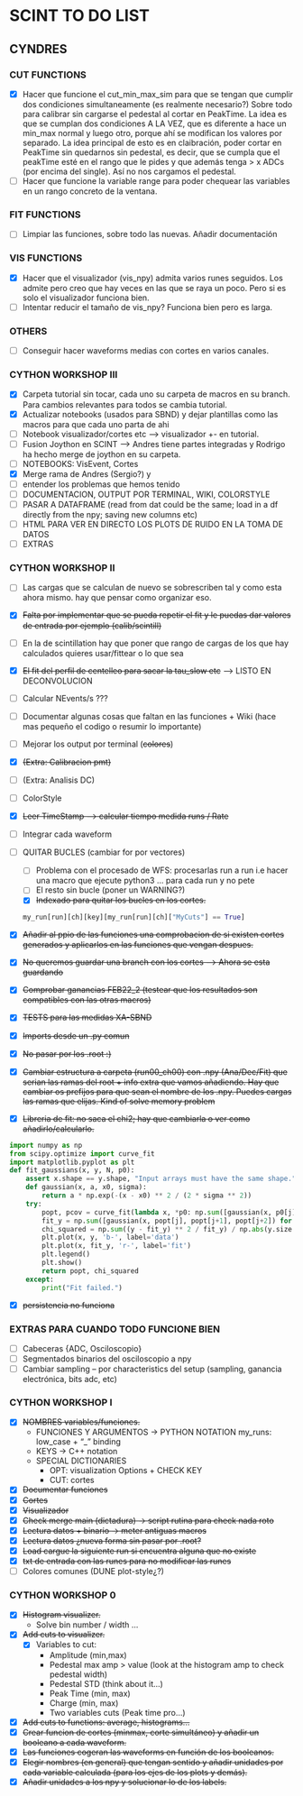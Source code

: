 
# SCINT TO DO LIST

## CYNDRES

### CUT FUNCTIONS

- [x] Hacer que funcione el cut_min_max_sim para que se tengan que cumplir dos condiciones simultaneamente (es realmente necesario?) Sobre todo para calibrar sin cargarse el pedestal al cortar en PeakTime. La idea es que se cumplan dos condiciones A LA VEZ, que es diferente a hace un min_max normal y luego otro, porque ahí se modifican los valores por separado. La idea principal de esto es en claibración, poder cortar en PeakTime sin quedarnos sin pedestal, es decir, que se cumpla que el peakTime esté en el rango que le pides y que además tenga > x ADCs (por encima del single). Así no nos cargamos el pedestal.
- [ ] Hacer que funcione la variable range para poder chequear las variables en un rango concreto de la ventana.

### FIT FUNCTIONS

- [ ] Limpiar las funciones, sobre todo las nuevas. Añadir documentación

### VIS FUNCTIONS

- [x] Hacer que el visualizador (vis_npy) admita varios runes seguidos. Los admite pero creo que hay veces en las que se raya un poco. Pero si es solo el visualizador funciona bien.
- [ ] Intentar reducir el tamaño de vis_npy? Funciona bien pero es larga.

### OTHERS

- [ ] Conseguir hacer waveforms medias con cortes en varios canales.

### CYTHON WORKSHOP III

- [x] Carpeta tutorial sin tocar, cada uno su carpeta de macros en su branch. Para cambios relevantes para todos se cambia tutorial.
- [x] Actualizar notebooks (usados para SBND) y dejar plantillas como las macros para que cada uno parta de ahi
- [ ] Notebook visualizador/cortes etc --> visualizador +- en tutorial.
- [ ] Fusion Joython en SCINT --> Andres tiene partes integradas y Rodrigo ha hecho merge de joython en su carpeta.
- [ ] NOTEBOOKS: VisEvent, Cortes
- [x] Merge rama de Andres (Sergio?) y 
- [ ] entender los problemas que hemos tenido
- [ ] DOCUMENTACION, OUTPUT POR TERMINAL, WIKI, COLORSTYLE
- [ ] PASAR A DATAFRAME (read from dat could be the same; load in a df directly from the npy; saving new columns etc)
- [ ] HTML PARA VER EN DIRECTO LOS PLOTS DE RUIDO EN LA TOMA DE DATOS
- [ ] EXTRAS

### CYTHON WORKSHOP II

- [ ] Las cargas que se calculan de nuevo se sobrescriben tal y como esta ahora mismo. hay que pensar como organizar eso. 
- [x] ~~Falta por implementar que se pueda repetir el fit y le puedas dar valores de entrada por ejemplo (calib/scintill)~~
- [ ] En la de scintillation hay que poner que rango de cargas de los que hay calculados quieres usar/fittear o lo que sea
- [x] ~~El fit del perfil de centelleo para sacar la tau_slow etc~~ --> LISTO EN DECONVOLUCION
- [ ] Calcular NEvents/s ???
- [ ] Documentar algunas cosas que faltan en las funciones + Wiki (hace mas pequeño el codigo o resumir lo importante)
- [ ] Mejorar los output por terminal (~~colores~~)
- [x] ~~(Extra: Calibracion pmt)~~
- [ ] (Extra: Analisis DC)
- [ ] ColorStyle
- [x] ~~Leer TimeStamp --> calcular tiempo medida runs / Rate~~
- [ ] Integrar cada waveform
- [ ] QUITAR BUCLES (cambiar for por vectores)
  - [ ] Problema con el procesado de WFS: procesarlas run a run i.e hacer una macro que ejecute python3 ... para cada run y no pete
  - [ ] El resto sin bucle (poner un WARNING?)
  - [x] ~~Indexado para quitar los bucles en los cortes.~~
  
  ```python
  my_run[run][ch][key][my_run[run][ch]["MyCuts"] == True]
  ```

- [x] ~~Añadir al ppio de las funciones una comprobacion de si existen cortes generados y aplicarlos en las funciones que vengan despues.~~
- [x] ~~No queremos guardar una branch con los cortes --> Ahora se esta guardando~~
- [x] ~~Comprobar ganancias FEB22_2 (testear que los resultados son compatibles con las otras macros)~~
- [x] ~~TESTS para las medidas XA-SBND~~
- [x] ~~Imports desde un .py comun~~
- [x] ~~No pasar por los .root :)~~
- [x] ~~Cambiar estructura a carpeta (run00_ch00) con .npy (Ana/Dec/Fit) que serian las ramas del root + info extra que vamos añadiendo. Hay que cambiar os prefijos para que sean el nombre de los .npy. Puedes cargas las ramas que elijas. Kind of solve memory problem~~
- [x] ~~Libreria de fit: no saca el chi2; hay que cambiarla o ver como añadirlo/calcularlo.~~

```python
import numpy as np
from scipy.optimize import curve_fit
import matplotlib.pyplot as plt
def fit_gaussians(x, y, N, p0):
    assert x.shape == y.shape, "Input arrays must have the same shape."
    def gaussian(x, a, x0, sigma):
        return a * np.exp(-(x - x0) ** 2 / (2 * sigma ** 2))
    try:
        popt, pcov = curve_fit(lambda x, *p0: np.sum([gaussian(x, p0[j], p0[j+1], p0[j+2]) for j in range(0, len(p0), 3)]), x, y, p0=p0)
        fit_y = np.sum([gaussian(x, popt[j], popt[j+1], popt[j+2]) for j in range(0, len(popt), 3)])
        chi_squared = np.sum((y - fit_y) ** 2 / fit_y) / np.abs(y.size - len(popt))
        plt.plot(x, y, 'b-', label='data')
        plt.plot(x, fit_y, 'r-', label='fit')
        plt.legend()
        plt.show()
        return popt, chi_squared
    except:
        print("Fit failed.")
```

- [x] ~~persistencia no funciona~~

### EXTRAS PARA CUANDO TODO FUNCIONE BIEN

- [ ] Cabeceras {ADC, Osciloscopio}
- [ ] Segmentados binarios del osciloscopio a npy
- [ ] Cambiar sampling – por characteristics del setup (sampling, ganancia electrónica, bits adc, etc)

### CYTHON WORKSHOP I

- [x] ~~NOMBRES variables/funciones.~~
  - FUNCIONES Y ARGUMENTOS → PYTHON NOTATION
  my_runs: low_case + “_” binding
  - KEYS → C++ notation
  - SPECIAL DICTIONARIES
    - OPT: visualization Options + CHECK KEY
    - CUT: cortes
- [x] ~~Documentar funciones~~
- [x] ~~Cortes~~
- [x] ~~Visualizador~~
- [x] ~~Check merge main (dictadura)  → script rutina para check nada roto~~
- [x] ~~Lectura datos + binario → meter antiguas macros~~
- [x] ~~Lectura datos ¿nueva forma sin pasar por .root?~~
- [x] ~~Load cargue la siguiente run si encuentra alguna que no existe~~
- [x] ~~txt de entrada con las runes para no modificar las runes~~
- [ ] Colores comunes (DUNE plot-style¿?)

### CYTHON WORKSHOP 0

- [x] ~~Histogram visualizer.~~
  - Solve bin number / width ...
- [x] ~~Add cuts to visualizer.~~
  - [x] Variables to cut:
    - Amplitude (min,max)
    - Pedestal max amp > value (look at the histogram amp to check pedestal width)
    - Pedestal STD (think about it...)
    - Peak Time (min, max)
    - Charge (min, max)
    - Two variables cuts (Peak time pro...)
- [x] ~~Add cuts to functions: average, histograms...~~
- [x] ~~Crear funcion de cortes (minmax, corte simultáneo) y añadir un booleano a cada waveform.~~
- [x] ~~Las funciones cogeran las waveforms en función de los booleanos.~~
- [x] ~~Elegir nombres (en general) que tengan sentido y añadir unidades por cada variable calculada (para los ejes de los plots y demás).~~
- [x] ~~Añadir unidades a los npy y solucionar lo de los labels.~~
